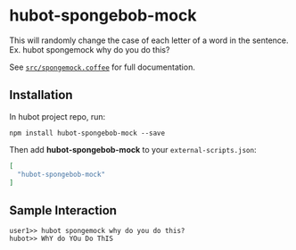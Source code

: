 # hubot-spongebob-mock

This will randomly change the case of each letter of a word in the sentence.
Ex. hubot spongemock why do you do this?

See [`src/spongemock.coffee`](src/spongemock.coffee) for full documentation.

## Installation

In hubot project repo, run:

`npm install hubot-spongebob-mock --save`

Then add **hubot-spongebob-mock** to your `external-scripts.json`:

```json
[
  "hubot-spongebob-mock"
]
```

## Sample Interaction

```
user1>> hubot spongemock why do you do this?
hubot>> WhY do YOu Do ThIS
```
